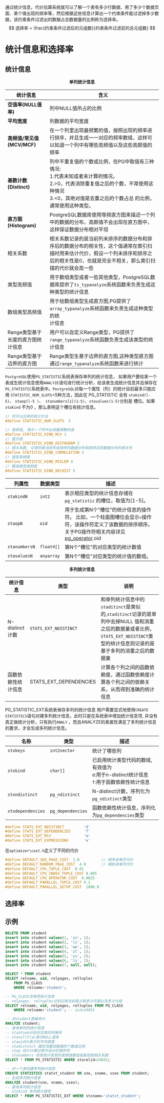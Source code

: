 通过统计信息，代价估算系统就可以了解一个表有多少行数据、用了多少个数据页面、某个值出现的频率等，然后根据这些信息计算出一个约束条件能过滤掉多少数据，该约束条件过滤出的数据占总数据量的比例称为选择率。
$$
选择率 = \frac{约束条件过滤后的元组数}{约束条件过滤前的总元组数}
$$
# 统计信息和选择率
## 统计信息
<center>
    <div><b>单列统计信息</b></div>
</center>

| 统计信息                          | 含义                                                         |
| --------------------------------- | ------------------------------------------------------------ |
| **空值率(NULL值率)**              | 列中NULL值所占的比例                                         |
| **平均宽度**                      | 列数据的平均宽度                                             |
| **高频值/常见值(MCV/MCF)**        | 在一个列里出现最频繁的值，按照出现的频率进行排序，并且生成一一对应的频率数组，这样可以知道一个列中有哪些高频值以及这些高颇值的频率 |
| **基数计数(Distinct)**            | 列中不重复值的个数或比例，在PG中取值有三种情况:<br/>1.代表未知或者未计算的情况。<br/>2.>0，代表消除重复值之后的个数，不常使用这种情况<br/>3.<0，其绝对值是去重之后的个数占总 的比例， 通常使用这种类型。 |
| **直方图(Histogram)**             | PostgreSQL数据库使用等频直方图来描述一个列中的数据的分布，高颇值不会出现在直方图中，这样保证数据分布相对平坦 |
| 相关系数                          | 相关系数记录的是当前列未排序的数据分布和排序后的数据分布的相关性，这个值通常在索引扫描时用来估计代价，假设一个列未排序和排序之后的相关性是0，也就是完全不相关，那么索引扫描的代价就会高一些 |
| 类型高频值                        | 用于数组类型或者一些其他类型，PostgreSQL数据库提供了`ts_typanalyze`系统函数来负责生成这种类型的统计信息 |
| 数组类型高频值                    | 用于给数组类型生成直方图,PG提供了`array_typanalyze`系统函数来负责生成这种类型的统<br/>计信息 |
| Range类型基于长度的直方图统计信息 | 用户可以自定义Range类型，PG提供了`range_typanalyze`系统函数负责生成该类型的统计信息 |
| Range类型基于边界的直方图         | Range类型生基于边界的直方图,这种类型直方图通过`range_typanalyze`系统函数来进行统计 |

`PostgreSQL`使用`PG_STATISTIC`系统表保存单列的统计信息， 如果用户要给某一个表成生统计信息使用`ANALYZE`语句进行统计分析，给该表生成统计信息并且保存在`PG_STATISTIC`系统表中。`PostgreSQL`对每一个属性（列）的统计目前最多只能应用 `STATISTIC_NUM_SLOTS`=5种方法，因此在 PG_STATISTIC 会有 `stakind(l-5)`、 `staop(l-5 )`、` stanumbers[1](1-5)`、`stavalues(1-5)`分别是 槽位。如果`stakind` 不为0 ，那么表明这个槽位有统计信息。

```C
// 列可以应用的统计方法
#define STATISTIC_NUM_SLOTS  5

// 高频值, 表示一个列中出现最频繁的值
#define STATISTIC_KIND_MCV 1 
// 直方图
#define STATISTIC_KIND_HISTOGRAM 2
// 相关系数, 记录的是当前列未排序的数据分布和排序后的数据分布的相关性
#define STATISTIC_KIND_CORRELATION 3
// 类型高频值
#define STATISTIC_KIND_MCELEM 4 
// 数组类型高频值
#define STATISTIC_KIND_DECHIST 5 
```

| 列属性        | 数据类型   | 描述                                                         |
| ------------- | ---------- | ------------------------------------------------------------ |
| `stakindN`    | `int2`     | 表示相应类型的统计信息存储在`pg_statistic` 的槽位，取值为[1-5]。 |
| `staopN`      | `oid`      | 用于生成第N个"槽位"的统计信息的操作符。 比如，一个柱面图槽位会显示`<`操作符，该操作符定义了该数据的排序顺序。<br/>关于PG操作符相关内容详见[pg_operator](http://www.postgres.cn/docs/9.4/catalog-pg-operator.html).oid |
| `stanumbersN` | `float4[]` | 第N个"槽位"的对应类型的统计数值                              |
| `stavaluesN`  | `anyarray` | 第N个"槽位"对应类型的统计值的数组。                          |



<center>
    <div><b>多列统计信息</b></div>
</center>

| 统计信息           | 类型                   | 说明                                                         |
| ------------------ | ---------------------- | ------------------------------------------------------------ |
| N-distinct计数     | `STATS_EXT_NDISTINCT`  | 和单列统计信息中的`staditinct`是类似的,`staditinct`记录的是单列中去掉NULL 值和消重之后的数据量或者比例，`STATS_EXT_NDISTINCT`类型的统计信息则记录的是基于多列的消重之后的数据量 |
| 函数依赖性统计信息 | STATS_EXT_DEPENDENCIES | 计算各个列之间的函数依赖度，通过函数依赖度计算各个列之间的依赖关系，从而得到准确的统计信息 |

PG_STATISTIC_EXT系统表保存多列的统计信息 用户需要显式地使用`CREATE STATISTICS`语句对建多列统计信息，此时只是在系统表中增加统计信息项, 并没有真正做统计分析，只有执行`ANALY` ，而且ANALYZE的表属性满足了多列统计信息的要求，才会生成多列统计信息。

| 名称              | 类型              | 描述                                                         |
| ----------------- | ----------------- | ------------------------------------------------------------ |
| `stxkeys`         | `int2vector`      | 统计了哪些列                                                 |
| `stxkind`         | `char[]`          | 已启用统计类型代码的数组, 有效值为<br/>`d`:用于n-distinct统计信息<br/>`f`:用于函数依赖性统计信息 |
| `stxndistinct`    | `pg_ndistinct`    | N-distinct计数，序列化为`pg_ndistinct`类型                   |
| `stxdependencies` | `pg_dependencies` | 函数依赖性统计信息，序列化为`pg_dependencies`类型            |

```c
#define STATS_EXT_NDISTINCT			'd'
#define STATS_EXT_DEPENDENCIES		'f'
#define STATS_EXT_MCV				'm'
#define STATS_EXT_EXPRESSIONS		'e'
```
在`optimizer\cost.h`定义了不同的代价

```c
#define DEFAULT_SEQ_PAGE_COST  1.0  		// 顺序读单页代价
#define DEFAULT_RANDOM_PAGE_COST  4.0		// 随机读单页代价
#define DEFAULT_CPU_TUPLE_COST	0.01		
#define DEFAULT_CPU_INDEX_TUPLE_COST 0.005
#define DEFAULT_CPU_OPERATOR_COST  0.0025
#define DEFAULT_PARALLEL_TUPLE_COST 0.1
#define DEFAULT_PARALLEL_SETUP_COST  1000.0
```
## 选择率
## 示例

```sql
DELETE FROM student
insert into student values(1, 'zs', 1); 
insert into student values(2, 'ls', 1);
insert into student values(3, 'ww', 1);
insert into student values(4, 'zl', 1);
insert into student values(5, 'zs', 2);
insert into student values(6, 'ls', 2);
insert into student values(7, null, null); 

SELECT * FROM student
SELECT relname, oid, relpages, reltuples
	FROM PG_CLASS
	WHERE relname='student';

-- PG_CLASS含两项统计信息
-- relpages, reltuples分别记录当前表占用多少页面以及多少元组
SELECT relname, oid, relpages, reltuples FROM PG_CLASS
	WHERE relname='student'; -- oid=24691

-- 对student表做统计
ANALYZE student;
-- 查询单列的统计信息
-- staatnum分别对应表的列编号
-- stanullfrac表示NULL值率
-- stawidth表示列平均宽度
-- stadistinct 属性消重后数据的个数或比例
-- stop 统计计算过程中设计的操作符
-- stanumbers 存放统计信息的高频值数组或者存放相关系数
SELECT * FROM PG_STATISTIC WHERE starelid=24691;

-- 对一个表创建多列统计信息
CREATE STATISTICS statxt_student ON sno, sname, ssex FROM student;
-- 生成多列统计信息
ANALYZE student(sno, sname, ssex);
-- 查询多列统计信息
-- stxkind 多列统计类型
SELECT * FROM PG_STATISTIC_EXT WHERE stxname='statxt_student';
```



